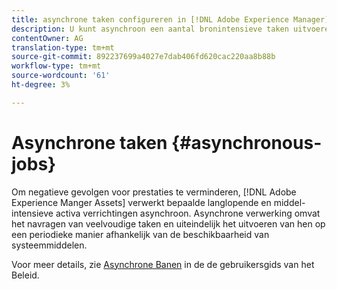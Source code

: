 ```yaml
---
title: asynchrone taken configureren in [!DNL Adobe Experience Manager].
description: U kunt asynchroon een aantal bronintensieve taken uitvoeren om de prestaties [!DNL Experience Manager Assets]te optimaliseren.
contentOwner: AG
translation-type: tm+mt
source-git-commit: 892237699a4027e7dab406fd620cac220aa8b88b
workflow-type: tm+mt
source-wordcount: '61'
ht-degree: 3%

---
```



# Asynchrone taken {#asynchronous-jobs}

Om negatieve gevolgen voor prestaties te verminderen, [!DNL Adobe Experience Manger Assets] verwerkt bepaalde langlopende en middel-intensieve activa verrichtingen asynchroon. Asynchrone verwerking omvat het navragen van veelvoudige taken en uiteindelijk het uitvoeren van hen op een periodieke manier afhankelijk van de beschikbaarheid van systeemmiddelen.

Voor meer details, zie [Asynchrone Banen](/help/sites-administering/asynchronous-jobs.md) in de de gebruikersgids van het Beleid.
